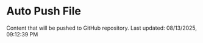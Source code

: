 # Auto Push File

Content that will be pushed to GitHub repository.
Last updated: 08/13/2025, 09:12:39 PM